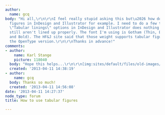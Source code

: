 ```yaml
---
author:
  name: gcq
body: "Hi all,\r\n\r\nI feel really stupid asking this but\u2026 how do you use tabular
  figures in InDesign and Illustrator for example. I need to do a few tables and the
  \"Tabular linings\" options in InDesign and Illustrator does nothing. The numbers
  still aren't lined up properly. The font I'm using is Gotham (Thin, Book, Medium
  and Bold). The HF&J site said that those weight supports tabular figures. I've installed
  the OpenType version.\r\n\r\nThanks in advance!"
comments:
- author:
    name: Karl Stange
    picture: 118040
  body: "Hope this helps...\r\n\r\n[img:sites/default/files/old-images/Gotham_6391.jpg]"
  created: '2013-04-11 14:38:19'
- author:
    name: gcq
  body: Thanks so much!
  created: '2013-04-11 14:56:08'
date: '2013-04-11 14:27:37'
node_type: forum
title: How to use tabular figures

---
```


